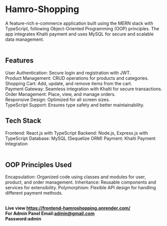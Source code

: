﻿# Hamro-Shopping
A feature-rich e-commerce application built using the MERN stack with TypeScript, following Object-Oriented Programming (OOP) principles. The app integrates Khalti payment and uses MySQL for secure and scalable data management.
<br><br>

<h2>Features</h2>
User Authentication: Secure login and registration with JWT.
<br>
Product Management: CRUD operations for products and categories.
<br>
Shopping Cart: Add, update, and remove items from the cart.
<br>
Payment Gateway: Seamless integration with Khalti for secure transactions.
<br>
Order Management: Place, view, and manage orders.
<br>
Responsive Design: Optimized for all screen sizes.
<br>
TypeScript Support: Ensures type safety and better maintainability.
<br>
<h2>Tech Stack</h2>
Frontend: React.js with TypeScript
Backend: Node.js, Express.js with TypeScript
Database: MySQL (Sequelize ORM)
Payment: Khalti Payment Integration
<br><br>
<h2>OOP Principles Used</h2>
Encapsulation: Organized code using classes and modules for user, product, and order management.
Inheritance: Reusable components and services for extensibility.
Polymorphism: Flexible API design for handling different payment methods.
<br><br>



 <b>Live view<b/> https://frontend-hamroshopping.onrender.com/
<br> For Admin Panel 
Email:admin@gmail.com 
<br>
Password:admin
<br> 
